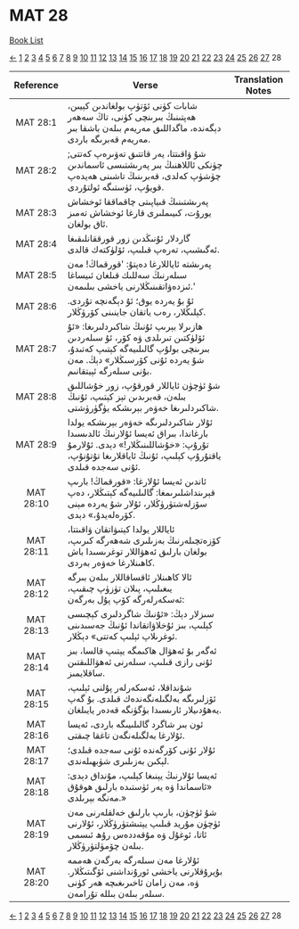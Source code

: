 # MAT 28
[Book List](../README.md)

[<-](./chapter_27.md) [1](./chapter_1.md) [2](./chapter_2.md) [3](./chapter_3.md) [4](./chapter_4.md) [5](./chapter_5.md) [6](./chapter_6.md) [7](./chapter_7.md) [8](./chapter_8.md) [9](./chapter_9.md) [10](./chapter_10.md) [11](./chapter_11.md) [12](./chapter_12.md) [13](./chapter_13.md) [14](./chapter_14.md) [15](./chapter_15.md) [16](./chapter_16.md) [17](./chapter_17.md) [18](./chapter_18.md) [19](./chapter_19.md) [20](./chapter_20.md) [21](./chapter_21.md) [22](./chapter_22.md) [23](./chapter_23.md) [24](./chapter_24.md) [25](./chapter_25.md) [26](./chapter_26.md) [27](./chapter_27.md) 28 

| Reference | Verse | Translation Notes |
|:---------:|-------|-------------------|
|MAT 28:1|شابات كۈنى ئۆتۈپ بولغاندىن كېيىن، ھەپتىنىڭ بىرىنچى كۈنى، تاڭ سەھەر دېگەندە، ماگداللىق مەريەم بىلەن باشقا بىر مەريەم قەبرىگە باردى.||
|MAT 28:2|شۇ ۋاقىتتا، يەر قاتتىق تەۋىرەپ كەتتى; چۈنكى ئاللاھنىڭ بىر پەرىشتىسى ئاسماندىن چۈشۈپ كەلدى، قەبرىنىڭ تاشىنى ھەيدەپ قويۇپ، ئۈستىگە ئولتۇردى.||
|MAT 28:3|پەرىشتىنىڭ قىياپىتى چاقماققا ئوخشاش يورۇت، كىيىملىرى قارغا ئوخشاش تەمىز ئاق بولغان.||
|MAT 28:4|گاردلار ئۇنىڭدىن زور قورققانلىقىغا ئەگىشىپ، تەرەپ قىلىپ، ئۆلۈكتەك قالدى.||
|MAT 28:5|پەرىشتە ئاياللارغا دەپتۇ: 'قورقماڭ! مەن سىلەرنىڭ سەللىك قىلغان ئىيساغا ئىزدەۋاتقىنىڭلارنى ياخشى بىلىمەن.'||
|MAT 28:6|ئۇ بۇ يەردە يوق؛ ئۇ دېگەنچە تۇردى. كېلىڭلار، رەب ياتقان جاينىنى كۆرۈڭلار.||
|MAT 28:7|ھازىرلا بېرىپ ئۇنىڭ شاكىردلىرىغا: «ئۇ ئۆلۈكتىن تىرىلدى ۋە كۆر، ئۇ سىلەردىن بىرىنچى بولۇپ گالىلىيەگە كېتىپ كەتىدۇ، شۇ يەردە ئۇنى كۆرسىڭلار» دېڭ. مەن بۇنى سىلەرگە ئېيتقانىم.||
|MAT 28:8|شۇ ئۈچۈن ئاياللار قورقۇپ، زور خۇشاللىق بىلەن، قەبرىدىن تېز كېتىپ، ئۇنىڭ شاكىردلىرىغا خەۋەر بېرىشكە يۈگۈرۈشتى.||
|MAT 28:9|ئۇلار شاكىردلىرىگە خەۋەر بېرىشكە يولدا بارغاندا، بىراق ئەيسا ئۇلارنىڭ ئالدىسىدا تۇرۇپ: «خۇشاللىنىڭلار!» دېدى. ئۇلارمۇ ياقتۇرۇپ كېلىپ، ئۇنىڭ ئاياقلارىغا تۇتۇنۇپ، ئۇنى سەجدە قىلدى.||
|MAT 28:10|ئاندىن ئەيسا ئۇلارغا: «قورقماڭ! بارىپ قېرىنداشلىرىمغا: گالىلىيەگە كېتىڭلار، دەپ سۆزلەشتۈرۈڭلار، ئۇلار شۇ يەردە مېنى كۆرەلەيدۇ،» دېدى.||
|MAT 28:11|ئاياللار يولدا كېتىۋاتقان ۋاقىتتا، كۆزەتچىلەرنىڭ بەزىلىرى شەھەرگە كىرىپ، بولغان بارلىق ئەھۋاللار توغرىسىدا باش كاھىنلارغا خەۋەر بەردى.||
|MAT 28:12|ئالا كاھىنلار ئاقساقاللار بىلەن بىرگە يىغىلىپ، پىلان تۈزۈپ چىقىپ، ئەسكەرلەرگە كۆپ پۇل بەرگەن:||
|MAT 28:13|سىزلار دېڭ: «ئۇنىڭ شاگردلىرى كېچىسى كېلىپ، بىز ئۇخلاۋاتقاندا ئۇنىڭ جەسىدىنى ئوغرىلاپ ئېلىپ كەتتى» دېڭلار.||
|MAT 28:14|ئەگەر بۇ ئەھۋال ھاكىمگە يېتىپ قالسا، بىز ئۇنى رازى قىلىپ، سىلەرنى ئەھۋاللىقتىن ساقلايمىز.||
|MAT 28:15|شۇنداقلا، ئەسكەرلەر پۇلنى ئېلىپ، ئۆزلىرىگە بەلگىلەنگەندەك قىلدى. بۇ گەپ يەھۇدىيلار ئارىسىدا بۈگۈنگە قەدەر يايىلغان.||
|MAT 28:16|ئون بىر شاگرد گالىلىيىگە باردى، ئەيسا ئۇلارغا بەلگىلەنگەن تاغقا چىقتى.||
|MAT 28:17|ئۇلار ئۇنى كۆرگەندە ئۇنى سەجدە قىلدى؛ لېكىن بەزىلىرى شۈبھىلەندى.||
|MAT 28:18|ئەيسا ئۇلارنىڭ يېنىغا كېلىپ، مۇنداق دېدى: «ئاسماندا ۋە يەر ئۈستىدە بارلىق ھوقۇق مەنگە بېرىلدى.»||
|MAT 28:19|شۇ ئۈچۈن، بارىپ بارلىق خەلقلەرنى مەن ئۈچۈن مۇرید قىلىپ يېتىشتۈرۈڭلار، ئۇلارنى ئاتا، ئوغۇل ۋە مۇقەددەس رۇھ ئىسمى بىلەن چۆمۈلتۈرۈڭلار.||
|MAT 28:20|ئۇلارغا مەن سىلەرگە بەرگەن ھەممە بۇيرۇقلارنى ياخشى ئورۇنداشنى ئۆگىتىڭلار. ۋە، مەن زامان ئاخىرىغىچە ھەر كۈنى سىلەر بىلەن بىللە تۇرامەن.||


[<-](./chapter_27.md) [1](./chapter_1.md) [2](./chapter_2.md) [3](./chapter_3.md) [4](./chapter_4.md) [5](./chapter_5.md) [6](./chapter_6.md) [7](./chapter_7.md) [8](./chapter_8.md) [9](./chapter_9.md) [10](./chapter_10.md) [11](./chapter_11.md) [12](./chapter_12.md) [13](./chapter_13.md) [14](./chapter_14.md) [15](./chapter_15.md) [16](./chapter_16.md) [17](./chapter_17.md) [18](./chapter_18.md) [19](./chapter_19.md) [20](./chapter_20.md) [21](./chapter_21.md) [22](./chapter_22.md) [23](./chapter_23.md) [24](./chapter_24.md) [25](./chapter_25.md) [26](./chapter_26.md) [27](./chapter_27.md) 28 